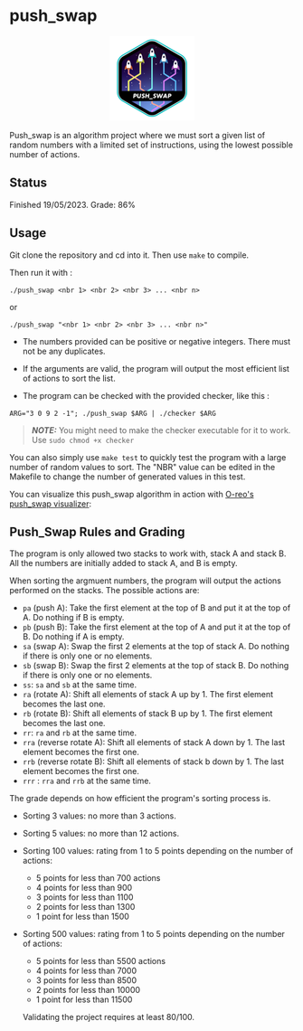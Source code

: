 # push_swap

<p align="center">
  <img src="https://github.com/ArenKae/ArenKae/blob/main/42%20badges/push_swape.png" alt="Push_swap 42 project badge"/>
</p>

Push_swap is an algorithm project where we must sort a given list of random numbers with a limited set of instructions, using the lowest possible number of actions.

## Status
Finished 19/05/2023. Grade: 86%

## Usage

Git clone the repository and cd into it. Then use ```make``` to compile.

Then run it with :

```shell
./push_swap <nbr 1> <nbr 2> <nbr 3> ... <nbr n>
```
or
```shell
./push_swap "<nbr 1> <nbr 2> <nbr 3> ... <nbr n>"
```

- The numbers provided can be positive or negative integers. There must not be any duplicates.

- If the arguments are valid, the program will output the most efficient list of actions to sort the list.

- The program can be checked with the provided checker, like this :

```shell
ARG="3 0 9 2 -1"; ./push_swap $ARG | ./checker $ARG
```
> **_NOTE:_**  You might need to make the checker executable for it to work. Use ```sudo chmod +x checker```

You can also simply use ```make test``` to quickly test the program with a large number of random values to sort. The "NBR" value can be edited in the Makefile to change the number of generated values in this test.

You can visualize this push_swap algorithm in action with [O-reo's push_swap visualizer](https://github.com/o-reo/push_swap_visualizer ):

## Push_Swap Rules and Grading

The program is only allowed two stacks to work with, stack A and stack B. All the numbers are initially added to stack A, and B is empty.

When sorting the argmuent numbers, the program will output the actions performed on the stacks. The possible actions are:

* ```pa``` (push A): Take the first element at the top of B and put it at the top of A. Do nothing if B is empty.
* ```pb``` (push B): Take the first element at the top of A and put it at the top of B. Do nothing if A is empty.
* ```sa``` (swap A): Swap the first 2 elements at the top of stack A. Do nothing if there is only one or no elements.
* ```sb``` (swap B): Swap the first 2 elements at the top of stack B. Do nothing if there is only one or no elements.
* ```ss```: ```sa``` and ```sb``` at the same time.
* ```ra``` (rotate A): Shift all elements of stack A up by 1. The first element becomes the last one.
* ```rb``` (rotate B): Shift all elements of stack B up by 1. The first element becomes the last one.
* ```rr```: ```ra``` and ```rb``` at the same time.
* ```rra``` (reverse rotate A): Shift all elements of stack A down by 1. The last element becomes the first one.
* ```rrb``` (reverse rotate B): Shift all elements of stack b down by 1. The last element becomes the first one.
* ```rrr``` : ```rra``` and ```rrb``` at the same time.

The grade depends on how efficient the program's sorting process is.
 
* Sorting 3 values: no more than 3 actions.
* Sorting 5 values: no more than 12 actions.
* Sorting 100 values: rating from 1 to 5 points depending on the number of actions:
  * 5 points for less than 700 actions
  * 4 points for less than 900
  * 3 points for less than 1100
  * 2 points for less than 1300
  * 1 point for less than 1500
* Sorting 500 values: rating from 1 to 5 points depending on the number of actions:
  * 5 points for less than 5500 actions
  * 4 points for less than 7000
  * 3 points for less than 8500
  * 2 points for less than 10000
  * 1 point for less than 11500

  Validating the project requires at least 80/100.
